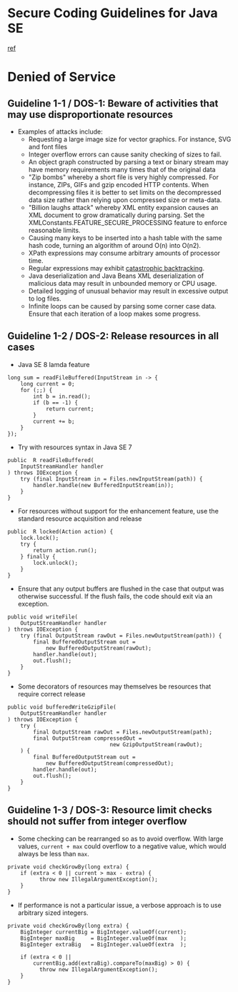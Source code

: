 # Secure Coding Guidelines for Java SE
[ref](http://www.oracle.com/technetwork/java/seccodeguide-139067.html)

# Denied of Service
## Guideline 1-1 / DOS-1: Beware of activities that may use disproportionate resources
- Examples of attacks include:
  - Requesting a large image size for vector graphics. For instance, SVG and font files
  - Integer overflow errors can cause sanity checking of sizes to fail.
  - An object graph constructed by parsing a text or binary stream may have memory requirements many times that of the original data
  - "Zip bombs" whereby a short file is very highly compressed. For instance, ZIPs, GIFs and gzip encoded HTTP contents. When decompressing files it is better to set limits on the decompressed data size rather than relying upon compressed size or meta-data.
  - "Billion laughs attack" whereby XML entity expansion causes an XML document to grow dramatically during parsing. Set the XMLConstants.FEATURE_SECURE_PROCESSING feature to enforce reasonable limits.
  - Causing many keys to be inserted into a hash table with the same hash code, turning an algorithm of around O(n) into O(n2).
  - XPath expressions may consume arbitrary amounts of processor time.
  - Regular expressions may exhibit [catastrophic backtracking](https://www.regular-expressions.info/catastrophic.html).
  - Java deserialization and Java Beans XML deserialization of malicious data may result in unbounded memory or CPU usage.
  - Detailed logging of unusual behavior may result in excessive output to log files.
  - Infinite loops can be caused by parsing some corner case data. Ensure that each iteration of a loop makes some progress.

## Guideline 1-2 / DOS-2: Release resources in all cases
- Java SE 8 lamda feature
```
long sum = readFileBuffered(InputStream in -> {
    long current = 0;
    for (;;) {
        int b = in.read();
        if (b == -1) {
            return current;
        }
        current += b;
    }
});
```

- Try with resources syntax in Java SE 7
```
public  R readFileBuffered(
    InputStreamHandler handler
) throws IOException {
    try (final InputStream in = Files.newInputStream(path)) {
        handler.handle(new BufferedInputStream(in));
    }
}
```

- For resources without support for the enhancement feature, use the standard resource acquisition and release
```
public  R locked(Action action) {
    lock.lock();
    try {
        return action.run();
    } finally {
        lock.unlock();
    }
}
```

- Ensure that any output buffers are flushed in the case that output was otherwise successful. If the flush fails, the code should exit via an exception.
```
public void writeFile(
    OutputStreamHandler handler
) throws IOException {
    try (final OutputStream rawOut = Files.newOutputStream(path)) {
        final BufferedOutputStream out =
            new BufferedOutputStream(rawOut);
        handler.handle(out);
        out.flush();
    }
}
```

- Some decorators of resources may themselves be resources that require correct release
```
public void bufferedWriteGzipFile(
    OutputStreamHandler handler
) throws IOException {
    try (
        final OutputStream rawOut = Files.newOutputStream(path);
        final OutputStream compressedOut =
                                new GzipOutputStream(rawOut);
    ) {
        final BufferedOutputStream out =
            new BufferedOutputStream(compressedOut);
        handler.handle(out);
        out.flush();
    }
}
```

## Guideline 1-3 / DOS-3: Resource limit checks should not suffer from integer overflow
- Some checking can be rearranged so as to avoid overflow. With large values, `current + max` could overflow to a negative value, which would always be less than `max`.
```
private void checkGrowBy(long extra) {
    if (extra < 0 || current > max - extra) {
          throw new IllegalArgumentException();
    }
}
```

- If performance is not a particular issue, a verbose approach is to use arbitrary sized integers.
```
private void checkGrowBy(long extra) {
    BigInteger currentBig = BigInteger.valueOf(current);
    BigInteger maxBig     = BigInteger.valueOf(max    );
    BigInteger extraBig   = BigInteger.valueOf(extra  );

    if (extra < 0 ||
        currentBig.add(extraBig).compareTo(maxBig) > 0) {
          throw new IllegalArgumentException();
    }
}
```

